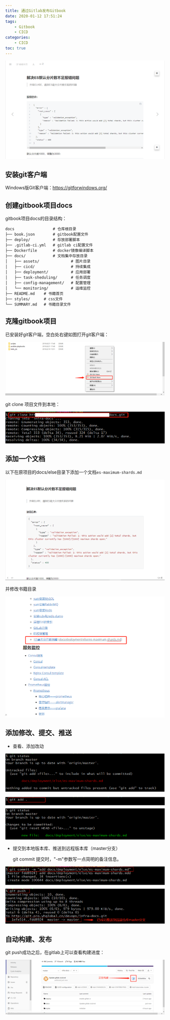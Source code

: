 ```yaml
---
title: 通过Gitlab发布Gitbook
date: 2020-01-12 17:51:24
tags:
    - Gitbook
    - CICD
categories:
    - CICD
toc: true
---
```





![发布效果图](../../assets/images2020/publish-gitbook.assets/1578983279168.png)

<!-- more -->

## 安装git客户端

Windows版Git客户端：<https://gitforwindows.org/>



## 创建gitbook项目docs

gitbook项目docs的目录结构：

```
docs                 # 仓库根目录
├── book.json        # gitbook配置文件
├── deploy/          # 存放部署脚本
├── .gitlab-ci.yml   # gitlab ci配置文件
├── Dockerfile       # docker镜像编译脚本
├── docs/            # 文档集中存放目录
│   ├── assets/              # 图片目录
│   ├── cicd/                # 持续集成
│   ├── deployment/          # 应用部署
│   ├── task-sheduling/      # 任务调度
│   ├── config-management/   # 配置管理
│   └── monitoring/          # 运维监控
├── README.md    # 书籍首页
├── styles/      # css文件
└── SUMMARY.md   # 书籍目录文件

```



## 克隆gitbook项目

已安装好git客户端，空白处右键如图打开git客户端：

![打开git客户端](../../assets/images2020/publish-gitbook.assets/1578986400937.png)



git clone 项目文件到本地：

![git clone](../../assets/images2020/publish-gitbook.assets/15789738968739.png)



## 添加一个文档

以下在原项目的docs/else目录下添加一个文档`es-maximum-shards.md`

![添加文档](../../assets/images2020/publish-gitbook.assets/1578975378145.png)



并修改书籍目录

![修改目录](../../assets/images2020/publish-gitbook.assets/1578987800016.png)



## 添加修改、提交、推送

- 查看、添加改动

![查看](../../assets/images2020/publish-gitbook.assets/15789754833155.png)



![添加改动](../../assets/images2020/publish-gitbook.assets/15789756132226.png)



- 提交到本地版本库、推送到远程版本库（master分支）

  git commit 提交时，"-m"参数写一点简明的备注信息。

![提交](../../assets/images2020/publish-gitbook.assets/15789758161982.png)



## 自动构建、发布

git push成功之后，在gitlab上可以查看构建进度：


![构建进度](../../assets/images2020/publish-gitbook.assets/1578988387980.png)


